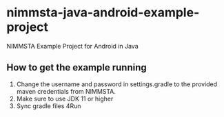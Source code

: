 # nimmsta-java-android-example-project
NIMMSTA Example Project for Android in Java

## How to get the example running
1. Change the username and password in settings.gradle to the provided maven credentials from NIMMSTA.
2. Make sure to use JDK 11 or higher
3. Sync gradle files
4Run
